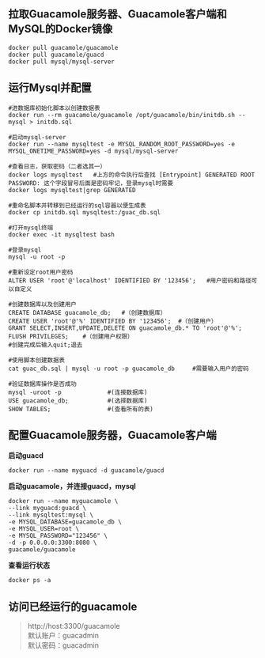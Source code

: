 ## 拉取Guacamole服务器、Guacamole客户端和MySQL的Docker镜像
``` shell
docker pull guacamole/guacamole
docker pull guacamole/guacd
docker pull mysql/mysql-server
```

## 运行Mysql并配置
``` shell
#进数据库初始化脚本以创建数据表
docker run --rm guacamole/guacamole /opt/guacamole/bin/initdb.sh --mysql > initdb.sql

#启动mysql-server
docker run --name mysqltest -e MYSQL_RANDOM_ROOT_PASSWORD=yes -e MYSQL_ONETIME_PASSWORD=yes -d mysql/mysql-server

#查看日志，获取密码（二者选其一）
docker logs mysqltest   #上方的命令执行后查找 [Entrypoint] GENERATED ROOT PASSWORD: 这个字段冒号后面是密码牢记，登录mysql时需要
docker logs mysqltest|grep GENERATED 

#重命名脚本并转移到已经运行的sql容器以便生成表
docker cp initdb.sql mysqltest:/guac_db.sql

#打开mysql终端
docker exec -it mysqltest bash

#登录mysql 
mysql -u root -p

#重新设定root用户密码
ALTER USER 'root'@'localhost' IDENTIFIED BY '123456';   #用户密码和路径可以自定义

#创建数据库以及创建用户 
CREATE DATABASE guacamole_db;   #（创建数据库）
CREATE USER 'root'@'%' IDENTIFIED BY '123456';  #（创建用户）
GRANT SELECT,INSERT,UPDATE,DELETE ON guacamole_db.* TO 'root'@'%';
FLUSH PRIVILEGES;    #（创建用户权限）
#创建完成后输入quit;退去

#使用脚本创建数据表 
cat guac_db.sql | mysql -u root -p guacamole_db     #需要输入用户的密码

#验证数据库操作是否成功
mysql -uroot -p             #(连接数据库)
USE guacamole_db;           #(选择数据库)
SHOW TABLES;                #(查看所有的表)
```

## 配置Guacamole服务器，Guacamole客户端
**启动guacd**
``` shell
docker run --name myguacd -d guacamole/guacd
```
**启动guacamole，并连接guacd，mysql**
``` shell
docker run --name myguacamole \
--link myguacd:guacd \
--link mysqltest:mysql \
-e MYSQL_DATABASE=guacamole_db \
-e MYSQL_USER=root \
-e MYSQL_PASSWORD="123456" \
-d -p 0.0.0.0:3300:8080 \
guacamole/guacamole
```
**查看运行状态**
``` shell
docker ps -a 
```  

## 访问已经运行的guacamole 
> http://host:3300/guacamole  
> 默认账户：guacadmin  
> 默认密码：guacadmin  